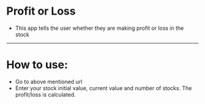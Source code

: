 # Profit or Loss
* This app tells the user whether they are making profit or loss in the stock 
---
# How to use:
* Go to above mentioned url
* Enter your stock initial value, current value and number of stocks. The profit/loss is calculated.


